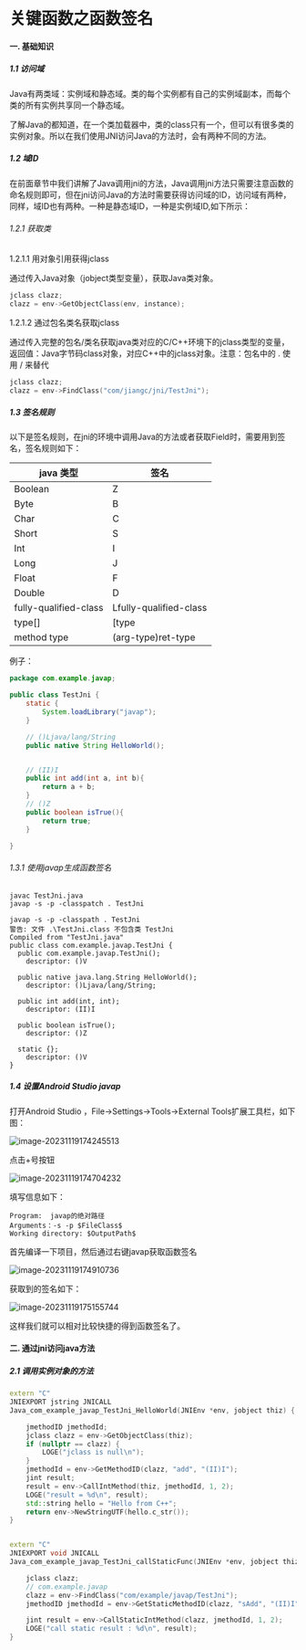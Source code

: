 # 关键函数之函数签名

#### 一. 基础知识

##### 1.1 访问域

Java有两类域：实例域和静态域。类的每个实例都有自己的实例域副本，而每个类的所有实例共享同一个静态域。

了解Java的都知道，在一个类加载器中，类的class只有一个，但可以有很多类的实例对象。所以在我们使用JNI访问Java的方法时，会有两种不同的方法。



##### 1.2 域ID

在前面章节中我们讲解了Java调用jni的方法，Java调用jni方法只需要注意函数的命名规则即可，但在jni访问Java的方法时需要获得访问域的ID，访问域有两种，同样，域ID也有两种。一种是静态域ID，一种是实例域ID,如下所示：

###### 1.2.1 获取类

1.2.1.1 用对象引用获得jclass

通过传入Java对象（jobject类型变量），获取Java类对象。

```c++
jclass clazz;
clazz = env->GetObjectClass(env, instance);
```

1.2.1.2 通过包名类名获取jclass

通过传入完整的包名/类名获取java类对应的C/C++环境下的jclass类型的变量，返回值：Java字节码class对象，对应C++中的jclass对象。注意：包名中的   .   使用   /   来替代

```c++
jclass clazz;
clazz = env->FindClass("com/jiangc/jni/TestJni");
```



##### 1.3 签名规则

以下是签名规则，在jni的环境中调用Java的方法或者获取Field时，需要用到签名，签名规则如下：

| java 类型             | 签名                   |
| --------------------- | ---------------------- |
| Boolean               | Z                      |
| Byte                  | B                      |
| Char                  | C                      |
| Short                 | S                      |
| Int                   | I                      |
| Long                  | J                      |
| Float                 | F                      |
| Double                | D                      |
| fully-qualified-class | Lfully-qualified-class |
| type[]                | [type                  |
| method type           | (arg-type)ret-type     |



例子：

```java
package com.example.javap;

public class TestJni {
    static {
        System.loadLibrary("javap");
    }

	// ()Ljava/lang/String
    public native String HelloWorld();


	// (II)I
    public int add(int a, int b){
        return a + b;
    }
	// ()Z
    public boolean isTrue(){
        return true;
    }

}
```



###### 1.3.1 使用javap生成函数签名

```shell
javac TestJni.java
javap -s -p -classpatch . TestJni

javap -s -p -classpath . TestJni
警告: 文件 .\TestJni.class 不包含类 TestJni
Compiled from "TestJni.java"
public class com.example.javap.TestJni {
  public com.example.javap.TestJni();
    descriptor: ()V

  public native java.lang.String HelloWorld();
    descriptor: ()Ljava/lang/String;

  public int add(int, int);
    descriptor: (II)I

  public boolean isTrue();
    descriptor: ()Z

  static {};
    descriptor: ()V
}
```



##### 1.4 设置Android Studio javap

打开Android  Studio ，File->Settings->Tools->External Tools扩展工具栏，如下图：

![image-20231119174245513](C:\Users\jiangchao\AppData\Roaming\Typora\typora-user-images\image-20231119174245513.png)

点击+号按钮

![image-20231119174704232](C:\Users\jiangchao\AppData\Roaming\Typora\typora-user-images\image-20231119174704232.png)

填写信息如下：

```shell
Program:  javap的绝对路径
Arguments：-s -p $FileClass$
Working directory: $OutputPath$
```

首先编译一下项目，然后通过右键javap获取函数签名

![image-20231119174910736](C:\Users\jiangchao\AppData\Roaming\Typora\typora-user-images\image-20231119174910736.png)

获取到的签名如下：

![image-20231119175155744](C:\Users\jiangchao\AppData\Roaming\Typora\typora-user-images\image-20231119175155744.png)

这样我们就可以相对比较快捷的得到函数签名了。



#### 二. 通过jni访问java方法

##### 2.1 调用实例对象的方法

```c++
extern "C"
JNIEXPORT jstring JNICALL
Java_com_example_javap_TestJni_HelloWorld(JNIEnv *env, jobject thiz) {

    jmethodID jmethodId;
    jclass clazz = env->GetObjectClass(thiz);
    if (nullptr == clazz) {
        LOGE("jclass is null\n");
    }
    jmethodId = env->GetMethodID(clazz, "add", "(II)I");
    jint result;
    result = env->CallIntMethod(thiz, jmethodId, 1, 2);
    LOGE("result = %d\n", result);
    std::string hello = "Hello from C++";
    return env->NewStringUTF(hello.c_str());
}


extern "C"
JNIEXPORT void JNICALL
Java_com_example_javap_TestJni_callStaticFunc(JNIEnv *env, jobject thiz) {

    jclass clazz;
    // com.example.javap
    clazz = env->FindClass("com/example/javap/TestJni");
    jmethodID jmethodId = env->GetStaticMethodID(clazz, "sAdd", "(II)I");

    jint result = env->CallStaticIntMethod(clazz, jmethodId, 1, 2);
    LOGE("call static result : %d\n", result);
}
```









